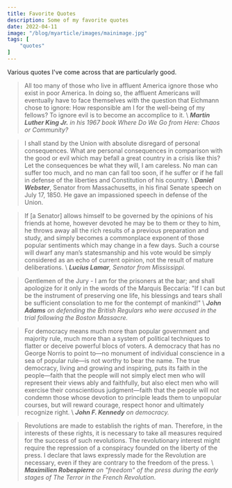 ```yaml
---
title: Favorite Quotes
description: Some of my favorite quotes
date: 2022-04-11
image: "/blog/myarticle/images/mainimage.jpg"
tags: [
    "quotes"
]
---
```


Various quotes I've come across that are particularly good.

<!--more-->

>All too many of those who live in affluent America ignore those who exist in poor America. In doing so, the affluent Americans will eventually have to face themselves with the question that Eichmann chose to ignore: How responsible am I for the well-being of my fellows? To ignore evil is to become an accomplice to it.
\\
<cite>__Martin Luther King Jr.__ in his 1967 book Where Do We Go from Here: Chaos or Community?

<p>

>I shall stand by the Union with absolute disregard of personal consequences. What are personal consequences in comparison with the good or evil which may befall a great country in a crisis like this? Let the consequences be what they will, I am careless. No man can suffer too much, and no man can fall too soon, if he suffer or if he fall in defense of the liberties and Constitution of his country.
\\
<cite>__Daniel Webster__</cite>, Senator from Massachusetts, in his final Senate speech on July 17, 1850. He gave an impassioned speech in defense of the Union.

<p>

>If [a Senator] allows himself to be governed by the opinions of his friends at home, however devoted he may be to them or they to him, he throws away all the rich results of a previous preparation and study, and simply becomes a commonplace exponent of those popular sentiments which may change in a few days. Such a course will dwarf any man’s statesmanship and his vote would be simply considered as an echo of current opinion, not the result of mature deliberations.
\\
<cite>__Lucius Lamar__, Senator from Mississippi.</cite>

<p>

>Gentlemen of the Jury - I am for the prisoners at the bar; and shall apologize for it only in the words of the Marquis Beccaria: "If I can but be the instrument of preserving one life, his blessings and tears shall be sufficient consolation to me for the contempt of mankind!"
\\
<cite>__John Adams__ on defending the British Regulars who were accused in the trial following the Boston Massacre.</cite>

<p>

>For democracy means much more than popular government and majority rule, much more than a system of political techniques to flatter or deceive powerful blocs of voters. A democracy that has no George Norris to point to—no monument of individual conscience in a sea of popular rule—is not worthy to bear the name. The true democracy, living and growing and inspiring, puts its faith in the people—faith that the people will not simply elect men who will represent their views ably and faithfully, but also elect men who will exercise their conscientious judgment—faith that the people will not condemn those whose devotion to principle leads them to unpopular courses, but will reward courage, respect honor and ultimately recognize right.
\\
<cite>__John F. Kennedy__ on democracy.</cite>

<p>

>Revolutions are made to establish the rights of man. Therefore, in the interests of these rights, it is necessary to take all measures required for the success of such revolutions. The revolutionary interest might require the repression of a conspiracy founded on the liberty of the press. I declare that laws expressly made for the Revolution are necessary, even if they are contrary to the freedom of the press.
\\
<cite>__Maximilien Robespierre__ on "freedom" of the press during the early stages of The Terror in
the French Revolution.</cite>
